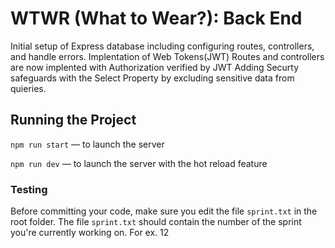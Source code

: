 # WTWR (What to Wear?): Back End

Initial setup of Express database including configuring routes, controllers, and handle errors.
Implentation of Web Tokens(JWT)
Routes and controllers are now implented with Authorization verified by JWT
Adding Securty safeguards with the Select Property by excluding sensitive data from quieries.

## Running the Project

`npm run start` — to launch the server

`npm run dev` — to launch the server with the hot reload feature

### Testing

Before committing your code, make sure you edit the file `sprint.txt` in the root folder. The file `sprint.txt` should contain the number of the sprint you're currently working on. For ex. 12
